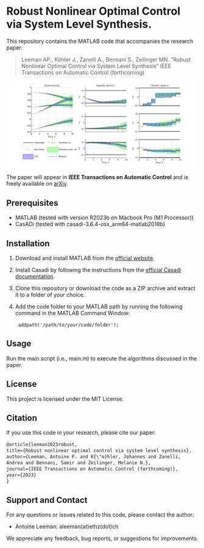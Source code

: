 # Robust Nonlinear Optimal Control via System Level Synthesis.
This repository contains the MATLAB code that accompanies the research paper:
> Leeman AP., Köhler J., Zanelli A., Bennani S., Zeilinger MN. “Robust Nonlinear Optimal Control via System Level Synthesis” 
> IEEE Transactions on Automatic Control (forthcoming)

![Project Image](fig1.png)

The paper will appear in **IEEE Transactions on Automatic Control** and is freely available on [arXiv](https://arxiv.org/abs/2301.04943).

## Prerequisites
- MATLAB (tested with version R2023b on Macbook Pro (M1 Processor))
- CasADi (tested with casadi-3.6.4-osx_arm64-matlab2018b)

## Installation
1. Download and install MATLAB from the [official website](https://www.mathworks.com/products/matlab.html).

2. Install Casadi by following the instructions from the [official Casadi documentation](https://web.casadi.org/get/).
    
3. Clone this repository or download the code as a ZIP archive and extract it to a folder of your choice.

4. Add the code folder to your MATLAB path by running the following command in the MATLAB Command Window:
    
        addpath('/path/to/your/code/folder');
    
## Usage

Run the main script (i.e., main.m) to execute the algorithms discussed in the paper.

## License

This project is licensed under the MIT License.

## Citation

If you use this code in your research, please cite our paper:
  ```
@article{leeman2023robust,
  title={Robust nonlinear optimal control via system level synthesis},
  author={Leeman, Antoine P. and K{\"o}hler, Johannes and Zanelli, Andrea and Bennani, Samir and Zeilinger, Melanie N.},
  journal={IEEE Transactions on Automatic Control (forthcoming)},
  year={2023}
}

  ```
  

## Support and Contact

For any questions or issues related to this code, please contact the author:

- Antoine Leeman: aleeman(at)ethz(dot)ch

We appreciate any feedback, bug reports, or suggestions for improvements.
